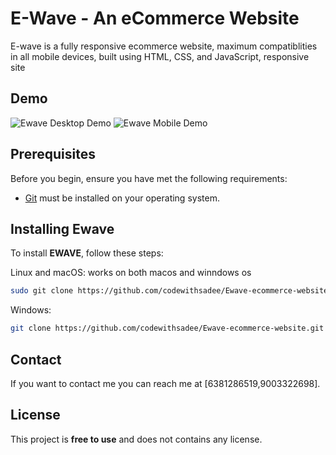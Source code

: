 # E-Wave - An eCommerce Website



E-wave is a fully responsive ecommerce website, maximum compatiblities in all mobile devices, built using HTML, CSS, and JavaScript, responsive site

## Demo

![Ewave Desktop Demo](./website-demo-image/desktop.png "Desktop Demo")
![Ewave Mobile Demo](./website-demo-image/mobile.png "Mobile Demo")

## Prerequisites

Before you begin, ensure you have met the following requirements:

* [Git](https://git-scm.com/downloads "Download Git") must be installed on your operating system.

## Installing Ewave

To install **EWAVE**, follow these steps:

Linux and macOS: works on both macos and winndows os 

```bash
sudo git clone https://github.com/codewithsadee/Ewave-ecommerce-website.git
```

Windows:

```bash
git clone https://github.com/codewithsadee/Ewave-ecommerce-website.git
```

## Contact

If you want to contact me you can reach me at [6381286519,9003322698].

## License

This project is **free to use** and does not contains any license.
